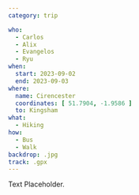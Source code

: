 ```yaml
---
category: trip

who:
  - Carlos
  - Alix
  - Evangelos
  - Ryu
when:
  start: 2023-09-02
  end: 2023-09-03
where:
  name: Cirencester
  coordinates: [ 51.7904, -1.9586 ]
  to: Kingsham
what: 
  - Hiking
how:
  - Bus
  - Walk
backdrop: .jpg
track: .gpx
---
```


Text Placeholder.